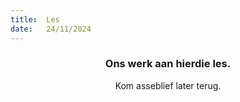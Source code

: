 ```yaml
---
title:  Les
date:   24/11/2024
---
```


### <center>Ons werk aan hierdie les.</center>
<center>Kom asseblief later terug.</center>